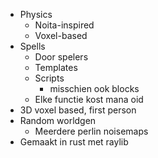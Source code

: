 - Physics
	- Noita-inspired
	- Voxel-based
- Spells
	- Door spelers
	- Templates
	- Scripts
		- misschien ook blocks
	- Elke functie kost mana oid
- 3D voxel based, first person
- Random worldgen
	- Meerdere perlin noisemaps
- Gemaakt in rust met raylib
